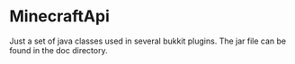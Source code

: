 MinecraftApi
============

Just a set of java classes used in several bukkit plugins.
The jar file can be found in the doc directory.
